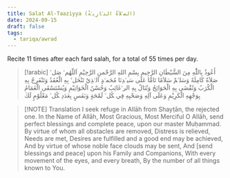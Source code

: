 ```yaml
---
title: Salat Al-Taaziyya (اﻟﺼﱠﻼَةُ اﻟﺘﱠﺎزِﻳﱠﺔُ)
date: 2024-09-15
draft: false
tags:
  - tariqa/awrad
---
```

Recite 11 times after each fard salah, for a total of 55 times per day.

> [!arabic]
> أَعُوذُ بِاللّٰهِ مِنَ الشَّيْطَانِ الرَّجِيمِ
> بِسْمِ اللهِ الرَّحْمنِ الرَّحِيْمِ
> اَﻟﻠّﻬُﻢﱠ ﺻَﻞﱢ ﺻَﻼَةً كَاﻣِﻠَﺔً
> وَﺳَﻠﱢﻢْ ﺳَﻼَﻣًﺎ ﺗَﺎﻣًّﺎ
> ﻋَﻠَﻰ ﺳَﻴﱢﺪِﻧَﺎ ﻣُﺤَﻤﱠﺪٍ
> اَﻟﱠﺬِيْ ﺗَﻨْﺤَﻞﱡ ﺑِﻪِ اﻟْﻌُﻘَﺪُ
> وَﺗَﻨْﻔَﺮِجُ ﺑِﻪِ اﻟْﻜُﺮَبُ
> وَﺗُﻘْﻀَﻰ ﺑِﻪِ اﻟْﺤَﻮَاﺋِﺞُ
> وَﺗُﻨَﺎلُ ﺑِﻪِ اﻟﺮﱠﻏَﺎﺋِﺐُ وَﺣُﺴْﻦُ اﻟْﺨَﻮَاﺗِﻴْﻢِ
> وَﻳُﺴْﺘَﺴْﻘَﻰ اﻟْﻐَﻤَﺎمُ ﺑِﻮَﺟْﻬِﻪِ اﻟْﻜَﺮِﻳْﻢِ
> وَﻋَﻠَﻰ ﺁﻟِﻪِ وَﺻَﺤْﺒِﻪِ
> ﻓِﻲ ﻜُﻞﱢ ﻟَﻤْﺤَﺔٍ وَﻧَﻔَﺲٍ
> ﺑِﻌَﺪَدِ ﻜُﻞﱢ ﻣَﻌْﻠُﻮْمٍ ﻟَﻚَ


> [!NOTE] Translation
> I seek refuge in Allāh from Shayṭān, the rejected one.
> In the Name of Allāh, Most Gracious, Most Merciful
> O Allāh, send perfect blessings
> and complete peace,
> upon our master Muḥammad.
> By virtue of whom all obstacles are removed,
> Distress is relieved,
> Needs are met,
> Desires are fulfilled and a good end may be achieved,
> And by virtue of whose noble face clouds may be sent,
> And [send blessings and peace] upon his Family and Companions,
> With every movement of the eyes, and every breath,
> By the number of all things known to You.

